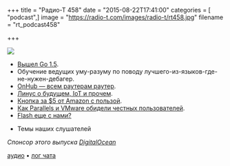+++
title = "Радио-Т 458"
date = "2015-08-22T17:41:00"
categories = [ "podcast",]
image = "https://radio-t.com/images/radio-t/rt458.jpg"
filename = "rt_podcast458"

+++

![](https://radio-t.com/images/radio-t/rt458.jpg)

* [Вышел Go 1.5](http://habrahabr.ru/post/265115/).
* Обучение ведущих уму-разуму по поводу лучшего-из-языков-где-не-нужен-дебагер.
* [OnHub — всем раутерам раутер](https://on.google.com/hub/).
* [Линус о будущем, IoT и прочем](http://www.geekwire.com/2015/linus-torvalds-on-the-state-of-software-security-the-internet-of-things-and-the-future-of-linux/).
* [Кнопка за $5 от Amazon с пользой](http://social.techcrunch.com/2015/08/17/amazons-5-dash-button-already-hacked-to-do-other-stuff-beyond-giving-amazon-money/).
* [Как Parallels и VMware обидели честных пользователей](http://arstechnica.com/information-technology/2015/08/year-old-parallels-and-vmware-software-wont-be-updated-for-windows-10/).
* [Flash еще с нами?](http://gizmodo.com/when-is-flash-finally-going-to-die-1725511417)
- Темы наших слушателей

_Спонсор этого выпуска [DigitalOcean](https://www.digitalocean.com)_

[аудио](https://cdn.radio-t.com/rt_podcast458.mp3) • [лог чата](http://chat.radio-t.com/logs/radio-t-458.html)
<audio src="https://cdn.radio-t.com/rt_podcast458.mp3" preload="none"></audio>
